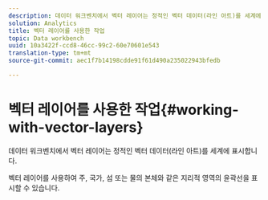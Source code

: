 ```yaml
---
description: 데이터 워크벤치에서 벡터 레이어는 정적인 벡터 데이터(라인 아트)를 세계에 표시합니다.
solution: Analytics
title: 벡터 레이어를 사용한 작업
topic: Data workbench
uuid: 10a3422f-ccd8-46cc-99c2-60e70601e543
translation-type: tm+mt
source-git-commit: aec1f7b14198cdde91f61d490a235022943bfedb

---
```



# 벡터 레이어를 사용한 작업{#working-with-vector-layers}

데이터 워크벤치에서 벡터 레이어는 정적인 벡터 데이터(라인 아트)를 세계에 표시합니다.

벡터 레이어를 사용하여 주, 국가, 섬 또는 물의 본체와 같은 지리적 영역의 윤곽선을 표시할 수 있습니다.
